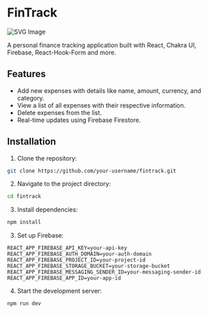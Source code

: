 # FinTrack

![SVG Image](https://raw.githubusercontent.com/RedheadRusskie/fintrack/tree/main/src/assets/fireworks.svg)

A personal finance tracking application built with React, Chakra UI, Firebase, React-Hook-Form and more. 

## Features

- Add new expenses with details like name, amount, currency, and category.
- View a list of all expenses with their respective information.
- Delete expenses from the list.
- Real-time updates using Firebase Firestore.

## Installation

1. Clone the repository:

  ```bash
  git clone https://github.com/your-username/fintrack.git
  ```
   
2. Navigate to the project directory:

  ```bash
  cd fintrack
  ```
  
3. Install dependencies:

  ```bash
  npm install
  ```

3. Set up Firebase:

  ```plaintext
  REACT_APP_FIREBASE_API_KEY=your-api-key
  REACT_APP_FIREBASE_AUTH_DOMAIN=your-auth-domain
  REACT_APP_FIREBASE_PROJECT_ID=your-project-id
  REACT_APP_FIREBASE_STORAGE_BUCKET=your-storage-bucket
  REACT_APP_FIREBASE_MESSAGING_SENDER_ID=your-messaging-sender-id
  REACT_APP_FIREBASE_APP_ID=your-app-id
  ```

4. Start the development server: 

 ```bash
 npm run dev
 ```


